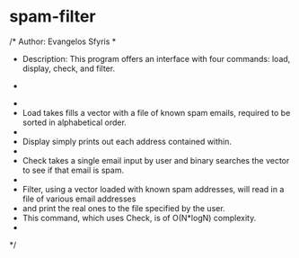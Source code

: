 # spam-filter
/* Author: Evangelos Sfyris
*
*  Description: This program offers an interface with four commands: load, display, check, and filter.
*  ~~~~~~~~~~~~~~~~~~~~~~~~~~~~~~~~~~~~~~~~~~~~~~~~~~~~~~~~~~~~~~~~~~~~~~~~~~~~~~~~~~~~~~~~~~~~~~~~~~~~~~~~
*
*  Load takes fills a vector with a file of known spam emails, required to be sorted in alphabetical order.
*  
*  Display simply prints out each address contained within.
*  
*  Check takes a single email input by user and binary searches the vector to see if that email is spam.
*  
*  Filter, using a vector loaded with known spam addresses, will read in a file of various email addresses
*  and print the real ones to the file specified by the user.
*  This command, which uses Check, is of O(N*logN) complexity.
* 
*/

